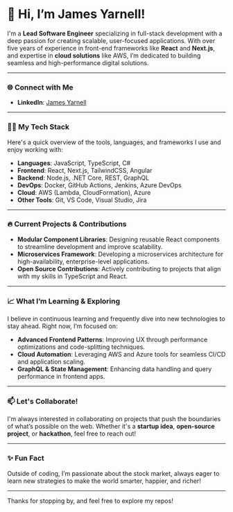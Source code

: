 # 👋 Hi, I’m James Yarnell!

I'm a **Lead Software Engineer** specializing in full-stack development with a deep passion for creating scalable, user-focused applications. With over five years of experience in front-end frameworks like **React** and **Next.js**, and expertise in **cloud solutions** like AWS, I’m dedicated to building seamless and high-performance digital solutions.

---

### 🌐 Connect with Me
- **LinkedIn**: [James Yarnell](https://linkedin.com/in/jyarnell)

---

### 👨‍💻 My Tech Stack
Here's a quick overview of the tools, languages, and frameworks I use and enjoy working with:

- **Languages**: JavaScript, TypeScript, C#
- **Frontend**: React, Next.js, TailwindCSS, Angular
- **Backend**: Node.js, .NET Core, REST, GraphQL
- **DevOps**: Docker, GitHub Actions, Jenkins, Azure DevOps
- **Cloud**: AWS (Lambda, CloudFormation), Azure
- **Other Tools**: Git, VS Code, Visual Studio, Jira

---

### 🔥 Current Projects & Contributions
- **Modular Component Libraries**: Designing reusable React components to streamline development and improve scalability.
- **Microservices Framework**: Developing a microservices architecture for high-availability, enterprise-level applications.
- **Open Source Contributions**: Actively contributing to projects that align with my skills in TypeScript and React.

---

### 📈 What I’m Learning & Exploring
I believe in continuous learning and frequently dive into new technologies to stay ahead. Right now, I’m focused on:
- **Advanced Frontend Patterns**: Improving UX through performance optimizations and code-splitting techniques.
- **Cloud Automation**: Leveraging AWS and Azure tools for seamless CI/CD and application scaling.
- **GraphQL & State Management**: Enhancing data handling and query performance in frontend apps.

---

### 📫 Let's Collaborate!
I'm always interested in collaborating on projects that push the boundaries of what’s possible on the web. Whether it's a **startup idea**, **open-source project**, or **hackathon**, feel free to reach out!

---

### ✨ Fun Fact
Outside of coding, I’m passionate about the stock market, always eager to learn new strategies to make the world smarter, happier, and richer!

---

Thanks for stopping by, and feel free to explore my repos!
